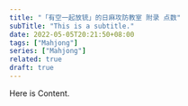 ```yaml
---
title: "「有空一起放铳」的日麻攻防教室 附录 点数"
subTitle: "This is a subtitle."
date: 2022-05-05T20:21:50+08:00
tags: ["Mahjong"]
series: ["Mahjong"]
related: true
draft: true
---
```


Here is Content.
